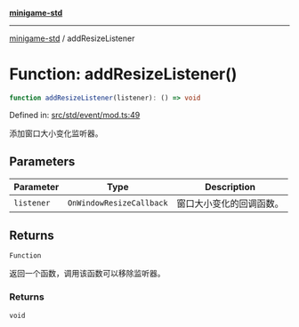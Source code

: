 [**minigame-std**](../README.md)

***

[minigame-std](../README.md) / addResizeListener

# Function: addResizeListener()

```ts
function addResizeListener(listener): () => void
```

Defined in: [src/std/event/mod.ts:49](https://github.com/JiangJie/minigame-std/blob/8c5db4b9c3dabb4d0435a493922f29b60a730f0d/src/std/event/mod.ts#L49)

添加窗口大小变化监听器。

## Parameters

| Parameter | Type | Description |
| ------ | ------ | ------ |
| `listener` | `OnWindowResizeCallback` | 窗口大小变化的回调函数。 |

## Returns

`Function`

返回一个函数，调用该函数可以移除监听器。

### Returns

`void`
